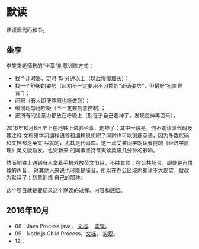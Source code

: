 # 默读

默读源代码和书。

## 坐享

李笑来老师教的“坐享”刻意训练方式：

* 找个计时器，定时 15 分钟以上（以后慢慢加长）；
* 找一个舒服的姿势（起初不一定要用不习惯的“正确姿势”，但最好“挺直脊背”）；
* 闭眼（有人即便睁眼也能做到）；
* 缓慢均匀地呼吸（不一定要刻意控制）；
* 把所有的注意力都放在呼吸上（别在乎自己走神了，发现走神再回来）。

2016年10月8日早上在地铁上试验坐享，走神了；其中一段是，何不朗读源代码及其注释
文档来学习编程语言和编程思想呢？同时也可以锻炼英语，因为多数代码和文档都是英文
写就的，尤其是代码库。这一点受某同学朗读曼昆的《经济学原理》英文版启发，也受新来
的同事坚持每天读英语几分钟的影响。

然而地铁上遇到有人拿着手机外放英文节目，不胜其烦；在公共场合，即使是再悦耳的声音，
对其他人来说也可能是噪音。所以在办公区域内朗读不大现实，就改为默读了；刻意训练
自己的那种。

这个项目就是要记录这个默读的过程、内容和感悟。

## 2016年10月

* 08：Java Process.java，
  [文档](http://docs.oracle.com/javase/8/docs/api/java/lang/Process.html)，
  [实现]()。
* 09：Node.js Child Process，[文档](https://nodejs.org/api/child_process.html)，
  [实现](https://github.com/nodejs/node/blob/master/lib/child_process.js)。
* 12：

